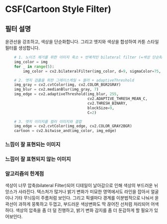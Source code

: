 # CSF(Cartoon Style Filter)

## 필터 설명

윤관선을 강조하고, 색상을 단순화합니다.
그리고 엣지와 색상을 합성하여 카툰 스타일 필터를 생성합니다.

```python
    # 1. 노이즈 제거를 위한 이미지 축소 + 반복적인 bilateral filter (=색상 단순화)
    img_color = img
    for _ in range(5):
        img_color = cv2.bilateralFilter(img_color, d=9, sigmaColor=75, sigmaSpace=75)

    # 2. 엣지 검출을 위한 그레이스케일 + 블러 + adaptiveThreshold
    img_gray = cv2.cvtColor(img, cv2.COLOR_BGR2GRAY)
    img_blur = cv2.medianBlur(img_gray, 7)
    img_edge = cv2.adaptiveThreshold(img_blur, 255,
                                     cv2.ADAPTIVE_THRESH_MEAN_C,
                                     cv2.THRESH_BINARY,
                                     blockSize=9,
                                     C=2)

    # 3. 엣지 이미지를 컬러 이미지와 결합
    img_edge = cv2.cvtColor(img_edge, cv2.COLOR_GRAY2BGR)
    cartoon = cv2.bitwise_and(img_color, img_edge)
```

### 느낌이 잘 표현되는 이미지



### 느낌이 잘 표현되지 않는 이미지



### 알고리즘의 한계점
  색상이 너무 압축(bilateral Filter)되어 디테일이 날아감으로 인해 색상의 부드러운 뉘앙스가 사라진다.
텍스처가 많거나 밝기 변화가 미묘한 영역에서도 라인을 잡아서 얼굴이나 기타 무늬등이 주름처럼 보인다.
그리고 픽셀마다 경계를 이분법적으로 나눠서 윤곽선이 과하게 뭉툭하고 두껍고, 
부드러운 색상변화도 딱 끊어진 선처럼 처리되어 어색하다.
  색상의 압축을 좀 더 덜 진행하고, 밝기 변화 감지를 좀 더 둔감하게 할 필요가 있어보인다.
